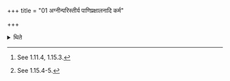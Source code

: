 +++
title = "01 अग्नीन्परिस्तीर्य पाणिप्रक्षालनादि कर्म"

+++

<details><summary>थिते</summary>

1. Having scattered (sacred grass) around (the fires)[^1] (the Adhvaryu) undertakes the work beginning with washing hands.[^2]  

[^1]: See 1.11.4, 1.15.3.  

[^2]: See 1.15.4-5.
</details>
